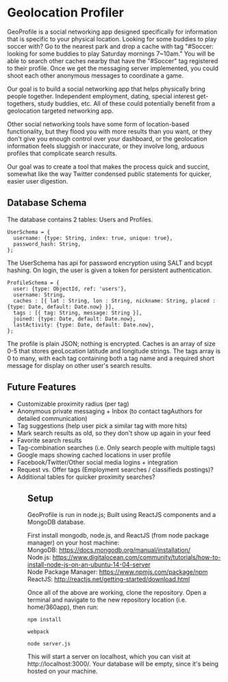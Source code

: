 
# Geolocation Profiler

GeoProfile is a social networking app designed specifically for information that is specific to your physical location. Looking for some buddies to play soccer with? Go to the nearest park and drop a cache with tag "#Soccer: looking for some buddies to play Saturday mornings 7~10am." You will be able to search other caches nearby that have the "#Soccer" tag registered to their profile. Once we get the messaging server implemented, you could shoot each other anonymous messages to coordinate a game.

Our goal is to build a social networking app that helps physically bring people together. Independent employment, dating, special interest get-togethers, study buddies, etc. All of these could potentially benefit from a geolocation targeted networking app. 

Other social networking tools have some form of location-based functionality, but they flood you with more results than you want, or they don't give you enough control over your dashboard, or the geolocation information feels sluggish or inaccurate, or they involve long, arduous profiles that complicate search results.

Our goal was to create a tool that makes the process quick and succint, somewhat like the way Twitter condensed public statements for quicker, easier user digestion.

## Database Schema
The database contains 2 tables: Users and Profiles.
```
UserSchema = {
  username: {type: String, index: true, unique: true},
  password_hash: String,
};
```
The UserSchema has api for password encryption using SALT and bcypt hashing. On login, the user is given a token for persistent authentication.

```
ProfileSchema = {
  user: {type: ObjectId, ref: 'users'},
  username: String,
  caches : [{ lat : String, lon : String, nickname: String, placed : {type: Date, default: Date.now} }],
  tags : [{ tag: String, message: String }],
  joined: {type: Date, default: Date.now},
  lastActivity: {type: Date, default: Date.now},
};
```
The profile is plain JSON; nothing is encrypted. Caches is an array of size 0-5 that stores geoLocation latitude and longitude strings. The tags array is 0 to many, with each tag containing both a tag name and a required short message for display on other user's search results.


## Future Features
<ul>
  <li>Customizable proximity radius (per tag)</li>
  <li>Anonymous private messaging + Inbox (to contact tagAuthors for detailed communication)</li>
  <li>Tag suggestions (help user pick a similar tag with more hits)</li>
  <li>Mark search results as old, so they don't show up again in your feed</li>
  <li>Favorite search results</li>
  <li>Tag-combination searches (i.e. Only search people with multiple tags)</li>
  <li>Google maps showing cached locations in user profile</li>
  <li>Facebook/Twitter/Other social media logins + integration</li>
  <li>Request vs. Offer tags (Employment searches / classifieds postings)? </li>
  <li>Additional tables for quicker proximity searches?</li>
<ul>

## Setup

GeoProfile is run in node.js; Built using ReactJS components and a MongoDB database.

First install mongodb, node.js, and ReactJS (from node package manager) on your host machine:
<br/>MongoDB: https://docs.mongodb.org/manual/installation/
<br/>Node.js: https://www.digitalocean.com/community/tutorials/how-to-install-node-js-on-an-ubuntu-14-04-server
<br/>Node Package Manager: https://www.npmjs.com/package/npm
<br/>ReactJS: http://reactjs.net/getting-started/download.html

Once all of the above are working, clone the repository. Open a terminal and navigate to the new repository location (i.e. home/360app), then run:

```
npm install
```

```
webpack
```
```
node server.js
```

This will start a server on localhost, which you can visit at http://localhost:3000/. Your database will be empty, since it's being hosted on your machine.
